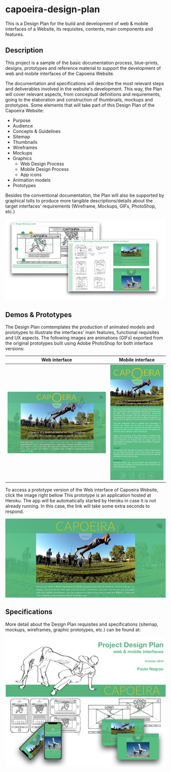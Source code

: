 # capoeira-design-plan
This is a Design Plan for the build and development of web & mobile interfaces of a Website, its requisites, contents, main components and features.

## Description
This project is a sample of the basic documentation process, blue-prints, designs, prototypes and reference material to support the development of web and mobile interfaces of the Capoeira Website.

The documentation and specifications will describe the most relevant steps and deliverables involved in the website's development. This way, the Plan will cover relevant aspects, from conceptual definitions and requirements, going to the elaboration and construction of thumbnails, mockups and prototypes. Some elements that will take part of this Design Plan of the Capoeira Website:

* Purpose
* Audience
* Concepts & Guidelines
* Sitemap
* Thumbnails
* Wireframes
* Mockups
* Graphics
  * Web Design Process
  * Mobile Design Process
  * App icons
* Animation models
* Prototypes

Besides the conventional documentation, the Plan will also be supported by graphical tolls to produce more tangible descriptions/details about the target interfaces' requirements (Wireframe, Mockups, GIFs, PhotoShop, etc.) 

![Capoeira Project Desciption](https://github.com/paulonegrao/capoeira-website/blob/master/images/project-description.png)

## Demos & Prototypes
The Design Plan comtemplates the production of animated models and prototypes to illustrate the  interfaces' main features, functional requisites and UX aspects. The following images are animations (GIFs) exported from the original prototypes built using Adobe PhotoShop for both interface versions:

| Web interface | Mobile interface |
| :-----------: | :--------------: |
| <img src="https://github.com/paulonegrao/capoeira-design-plan/blob/master/images/PauloNegrao_web_version.gif" alt="Web Interface" height="auto"/> | <img src="https://github.com/paulonegrao/capoeira-design-plan/blob/master/images/PauloNegrao_mobile_version.gif" alt="Mobile Interface" width="100%"/> |

To access a prototype version of the Web interface of Capoeira Website, click the image right bellow This prototype is an application hosted at Heroku. The app will be automatically started by Heroku in case it is not already running. In this case, the link will take some extra seconds to respond.

<div align=center>
    <a href="https://capoeira-website.herokuapp.com/">
        <img src="https://github.com/paulonegrao/capoeira-website/blob/master/images/capoeira-website-thumbnail.png" alt="Capoeira - Web Interface" width="650px" />
    </a>
</div>

## Specifications
More detail about the Design Plan requisites and specifications (sitemap, mockups, wireframes, graphic prototypes, etc.) can be found at:

[![Capoeira Design Plan](https://github.com/paulonegrao/capoeira-website/blob/master/images/project-design-plan.png)](https://github.com/paulonegrao/capoeira-design-plan/blob/master/PauloNegrao_Major_Project%20_Part_A.pdf)
